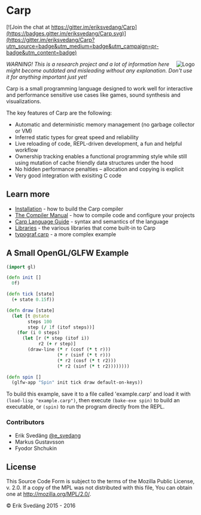 # Carp

[![Join the chat at https://gitter.im/eriksvedang/Carp](https://badges.gitter.im/eriksvedang/Carp.svg)](https://gitter.im/eriksvedang/Carp?utm_source=badge&utm_medium=badge&utm_campaign=pr-badge&utm_content=badge)

<img src="https://github.com/eriksvedang/Carp/blob/master/img/carp_logo_300_c.png" alt="Logo" align="right" />

<i>WARNING! This is a research project and a lot of information here might become outdated and misleading without any explanation. Don't use it for anything important just yet!</i>

Carp is a small programming language designed to work well for interactive and performance sensitive use cases like games, sound synthesis and visualizations.

The key features of Carp are the following:
* Automatic and deterministic memory management (no garbage collector or VM)
* Inferred static types for great speed and reliability
* Live reloading of code, REPL-driven development, a fun and helpful workflow
* Ownership tracking enables a functional programming style while still using mutation of cache friendly data structures under the hood
* No hidden performance penalties – allocation and copying is explicit
* Very good integration with exisiting C code


## Learn more

* [Installation](INSTALL.md) - how to build the Carp compiler
* [The Compiler Manual](MANUAL.md) - how to compile code and configure your projects
* [Carp Language Guide](LANGUAGE.md) - syntax and semantics of the language
* [Libraries](LIBRARIES.md) - the various libraries that come built-in to Carp
* [typograf.carp](/examples/typograf.carp) - a more complex example


## A Small OpenGL/GLFW Example

```clojure
(import gl)

(defn init []
  0f)

(defn tick [state]
  (+ state 0.15f))

(defn draw [state]
  (let [t @state
        steps 100
        step (/ 1f (itof steps))]
    (for (i 0 steps)
      (let [r (* step (itof i))
            r2 (+ r step)]
        (draw-line (* r (cosf (* t r)))
                   (* r (sinf (* t r)))
                   (* r2 (cosf (* t r2)))
                   (* r2 (sinf (* t r2))))))))

(defn spin []
  (glfw-app "Spin" init tick draw default-on-keys))
```

To build this example, save it to a file called 'example.carp' and load it with ```(load-lisp "example.carp")```, then execute ```(bake-exe spin)``` to build an executable, or ```(spin)``` to run the program directly from the REPL.


### Contributors

* Erik Svedäng [@e_svedang](https://twitter.com/e_svedang)
* Markus Gustavsson
* Fyodor Shchukin


## License

This Source Code Form is subject to the terms of the Mozilla Public
License, v. 2.0. If a copy of the MPL was not distributed with this
file, You can obtain one at http://mozilla.org/MPL/2.0/.

© Erik Svedäng 2015 - 2016

